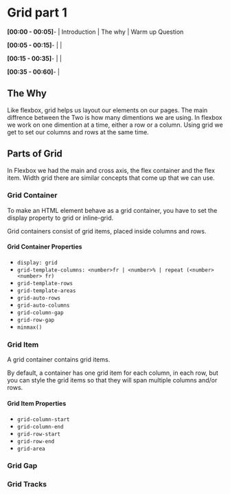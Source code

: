 # Grid part 1

**[00:00 - 00:05]**- | Introduction | The why | Warm up Question

**[00:05 - 00:15]**- |  | 

**[00:15 - 00:35]**- |  |

**[00:35 - 00:60]**- | 

## The Why

Like flexbox, grid helps us layout our elements on our pages. The main diffrence between the Two is how many dimentions we are using. In flexbox we work on one dimention at a time, either a row or a column. Using grid we get to set our columns and rows at the same time. 

## Parts of Grid

In Flexbox we had the main and cross axis, the flex container and the flex item. Width grid there are similar concepts that come up that we can use. 

### Grid Container

To make an HTML element behave as a grid container, you have to set the display property to grid or inline-grid.

Grid containers consist of grid items, placed inside columns and rows.

#### Grid Container Properties
* `display: grid`
* `grid-template-columns: <number>fr | <number>% | repeat (<number> <number> fr)`
* `grid-template-rows`
* `grid-template-areas`
* `grid-auto-rows`
* `grid-auto-columns`
* `grid-column-gap`
* `grid-row-gap`
* `minmax()`

### Grid Item

A grid container contains grid items.

By default, a container has one grid item for each column, in each row, but you can style the grid items so that they will span multiple columns and/or rows.

#### Grid Item Properties
* `grid-column-start`
* `grid-column-end`
* `grid-row-start`
* `grid-row-end`
* `grid-area`


### Grid Gap

### Grid Tracks

